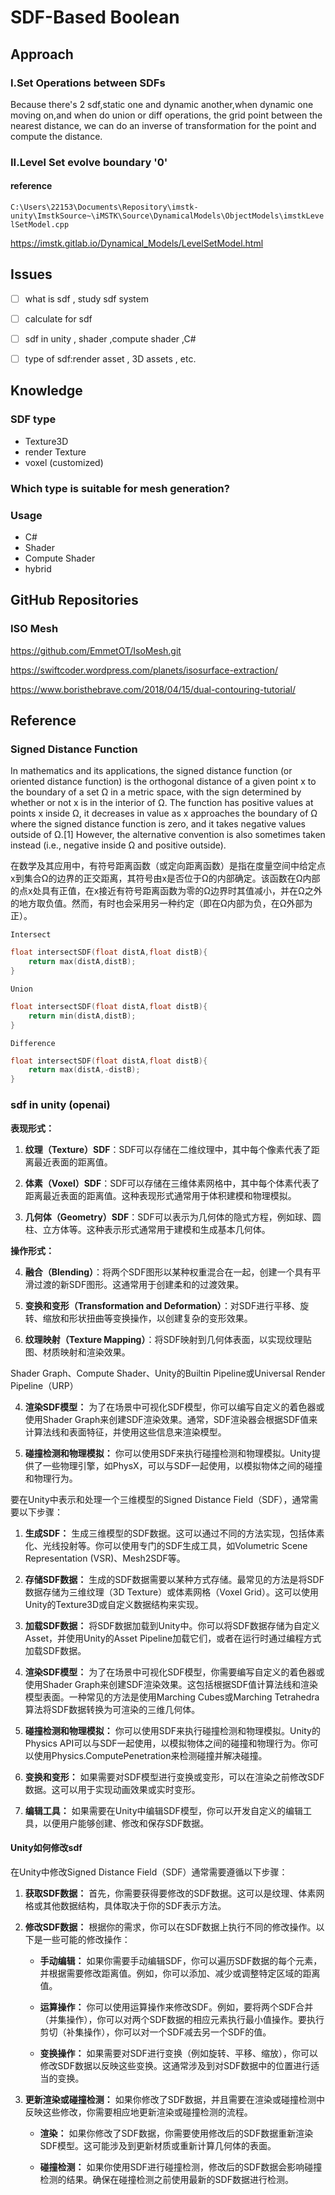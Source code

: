 # SDF-Based Boolean

## Approach

### I.Set Operations between SDFs
Because there's 2 sdf,static one and dynamic another,when dynamic one moving on,and when do union or diff operations,
the grid point between the nearest distance, we can do an inverse of transformation for the point and compute the distance.



### II.Level Set evolve boundary '0'

#### reference

`C:\Users\22153\Documents\Repository\imstk-unity\ImstkSource~\iMSTK\Source\DynamicalModels\ObjectModels\imstkLevelSetModel.cpp`

https://imstk.gitlab.io/Dynamical_Models/LevelSetModel.html

## Issues

- [ ] what is sdf , study sdf system
- [ ] calculate for sdf
- [ ] sdf in unity , shader ,compute shader ,C#
- [ ] type of sdf:render asset , 3D assets , etc.



## Knowledge

### SDF type
- Texture3D
- render Texture
- voxel (customized)
### Which type is suitable for mesh generation?


### Usage
- C# 
- Shader
- Compute Shader
- hybrid

## GitHub Repositories

### ISO Mesh
https://github.com/EmmetOT/IsoMesh.git

https://swiftcoder.wordpress.com/planets/isosurface-extraction/

https://www.boristhebrave.com/2018/04/15/dual-contouring-tutorial/


## Reference

### Signed Distance Function
In mathematics and its applications, the signed distance function (or oriented distance function) is the orthogonal distance of a given point x to the boundary of a set Ω in a metric space, with the sign determined by whether or not x is in the interior of Ω. The function has positive values at points x inside Ω, it decreases in value as x approaches the boundary of Ω where the signed distance function is zero, and it takes negative values outside of Ω.[1] However, the alternative convention is also sometimes taken instead (i.e., negative inside Ω and positive outside).

在数学及其应用中，有符号距离函数（或定向距离函数）是指在度量空间中给定点x到集合Ω的边界的正交距离，其符号由x是否位于Ω的内部确定。该函数在Ω内部的点x处具有正值，在x接近有符号距离函数为零的Ω边界时其值减小，并在Ω之外的地方取负值。然而，有时也会采用另一种约定（即在Ω内部为负，在Ω外部为正）。

`Intersect`
```c++
float intersectSDF(float distA,float distB){
    return max(distA,distB);
}
```
`Union`
```c++
float intersectSDF(float distA,float distB){
    return min(distA,distB);
}
```
`Difference`
```c++
float intersectSDF(float distA,float distB){
    return max(distA,-distB);
}
```

### sdf in unity (openai)

**表现形式：**

1. **纹理（Texture）SDF**：SDF可以存储在二维纹理中，其中每个像素代表了距离最近表面的距离值。

2. **体素（Voxel）SDF**：SDF可以存储在三维体素网格中，其中每个体素代表了距离最近表面的距离值。这种表现形式通常用于体积建模和物理模拟。

3. **几何体（Geometry）SDF**：SDF可以表示为几何体的隐式方程，例如球、圆柱、立方体等。这种表示形式通常用于建模和生成基本几何体。

**操作形式：**

4. **融合（Blending）**：将两个SDF图形以某种权重混合在一起，创建一个具有平滑过渡的新SDF图形。这通常用于创建柔和的过渡效果。

5. **变换和变形（Transformation and Deformation）**：对SDF进行平移、旋转、缩放和形状扭曲等变换操作，以创建复杂的变形效果。

6. **纹理映射（Texture Mapping）**：将SDF映射到几何体表面，以实现纹理贴图、材质映射和渲染效果。

Shader Graph、Compute Shader、Unity的Builtin Pipeline或Universal Render Pipeline（URP）


4. **渲染SDF模型：** 为了在场景中可视化SDF模型，你可以编写自定义的着色器或使用Shader Graph来创建SDF渲染效果。通常，SDF渲染器会根据SDF值来计算法线和表面特征，并使用这些信息来渲染模型。

5. **碰撞检测和物理模拟：** 你可以使用SDF来执行碰撞检测和物理模拟。Unity提供了一些物理引擎，如PhysX，可以与SDF一起使用，以模拟物体之间的碰撞和物理行为。



要在Unity中表示和处理一个三维模型的Signed Distance Field（SDF），通常需要以下步骤：

1. **生成SDF：** 生成三维模型的SDF数据。这可以通过不同的方法实现，包括体素化、光线投射等。你可以使用专门的SDF生成工具，如Volumetric Scene Representation (VSR)、Mesh2SDF等。

2. **存储SDF数据：** 生成的SDF数据需要以某种方式存储。最常见的方法是将SDF数据存储为三维纹理（3D Texture）或体素网格（Voxel Grid）。这可以使用Unity的Texture3D或自定义数据结构来实现。

3. **加载SDF数据：** 将SDF数据加载到Unity中。你可以将SDF数据存储为自定义Asset，并使用Unity的Asset Pipeline加载它们，或者在运行时通过编程方式加载SDF数据。

4. **渲染SDF模型：** 为了在场景中可视化SDF模型，你需要编写自定义的着色器或使用Shader Graph来创建SDF渲染效果。这包括根据SDF值计算法线和渲染模型表面。一种常见的方法是使用Marching Cubes或Marching Tetrahedra算法将SDF数据转换为可渲染的三维几何体。

5. **碰撞检测和物理模拟：** 你可以使用SDF来执行碰撞检测和物理模拟。Unity的Physics API可以与SDF一起使用，以模拟物体之间的碰撞和物理行为。你可以使用Physics.ComputePenetration来检测碰撞并解决碰撞。

6. **变换和变形：** 如果需要对SDF模型进行变换或变形，可以在渲染之前修改SDF数据。这可以用于实现动画效果或实时变形。

7. **编辑工具：** 如果需要在Unity中编辑SDF模型，你可以开发自定义的编辑工具，以便用户能够创建、修改和保存SDF数据。


#### Unity如何修改sdf
在Unity中修改Signed Distance Field（SDF）通常需要遵循以下步骤：

1. **获取SDF数据：** 首先，你需要获得要修改的SDF数据。这可以是纹理、体素网格或其他数据结构，具体取决于你的SDF表示方法。

2. **修改SDF数据：** 根据你的需求，你可以在SDF数据上执行不同的修改操作。以下是一些可能的修改操作：

    - **手动编辑：** 如果你需要手动编辑SDF，你可以遍历SDF数据的每个元素，并根据需要修改距离值。例如，你可以添加、减少或调整特定区域的距离值。

    - **运算操作：** 你可以使用运算操作来修改SDF。例如，要将两个SDF合并（并集操作），你可以对两个SDF数据的相应元素执行最小值操作。要执行剪切（补集操作），你可以对一个SDF减去另一个SDF的值。

    - **变换操作：** 如果需要对SDF进行变换（例如旋转、平移、缩放），你可以修改SDF数据以反映这些变换。这通常涉及到对SDF数据中的位置进行适当的变换。

3. **更新渲染或碰撞检测：** 如果你修改了SDF数据，并且需要在渲染或碰撞检测中反映这些修改，你需要相应地更新渲染或碰撞检测的流程。

    - **渲染：** 如果你修改了SDF数据，你需要使用修改后的SDF数据重新渲染SDF模型。这可能涉及到更新材质或重新计算几何体的表面。

    - **碰撞检测：** 如果你使用SDF进行碰撞检测，修改后的SDF数据会影响碰撞检测的结果。确保在碰撞检测之前使用最新的SDF数据进行检测。


